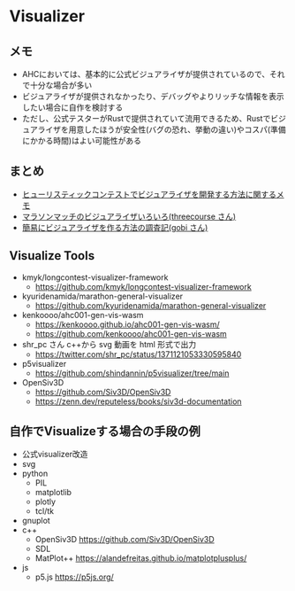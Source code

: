 # Visualizer

## メモ

- AHCにおいては、基本的に公式ビジュアライザが提供されているので、それで十分な場合が多い
- ビジュアライザが提供されなかったり、デバッグやよりリッチな情報を表示したい場合に自作を検討する
- ただし、公式テスターがRustで提供されていて流用できるため、Rustでビジュアライザを用意したほうが安全性(バグの恐れ、挙動の違い)やコスパ(準備にかかる時間)はよい可能性がある

## まとめ

- [ヒューリスティックコンテストでビジュアライザを開発する方法に関するメモ](https://yunix-kyopro.hatenablog.com/entry/2023/12/17/150534)
- [マラソンマッチのビジュアライザいろいろ(threecourse さん)](https://threecourse.hatenablog.com/entry/2021/05/04/181226)
- [簡易にビジュアライザを作る方法の調査記(gobi さん)](https://gobi-tk.hatenablog.com/entry/2023/04/16/184952)

## Visualize Tools

- kmyk/longcontest-visualizer-framework
  - https://github.com/kmyk/longcontest-visualizer-framework
- kyuridenamida/marathon-general-visualizer
  - https://github.com/kyuridenamida/marathon-general-visualizer
- kenkoooo/ahc001-gen-vis-wasm
  - https://kenkoooo.github.io/ahc001-gen-vis-wasm/
  - https://github.com/kenkoooo/ahc001-gen-vis-wasm
- shr_pc さん c++から svg 動画を html 形式で出力
  - https://twitter.com/shr_pc/status/1371121053330595840
- p5visualizer
  - https://github.com/shindannin/p5visualizer/tree/main
- OpenSiv3D
  - https://github.com/Siv3D/OpenSiv3D
  - https://zenn.dev/reputeless/books/siv3d-documentation


## 自作でVisualizeする場合の手段の例

- 公式visualizer改造
- svg
- python
  - PIL
  - matplotlib
  - plotly
  - tcl/tk
- gnuplot
- c++
  - OpenSiv3D https://github.com/Siv3D/OpenSiv3D
  - SDL
  - MatPlot++ https://alandefreitas.github.io/matplotplusplus/
- js
  - p5.js https://p5js.org/
  
